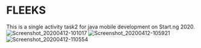 # FLEEKS
This is a single activity task2 for java mobile development on Start.ng 2020.
![Screenshot_20200412-101017](https://user-images.githubusercontent.com/62136772/79066978-cab3e980-7cb3-11ea-8697-94ccc1fc91dd.png)
![Screenshot_20200412-105921](https://user-images.githubusercontent.com/62136772/79066991-e6b78b00-7cb3-11ea-9ddd-0a5ca75cc4cb.png)
![Screenshot_20200412-110554](https://user-images.githubusercontent.com/62136772/79066994-ed460280-7cb3-11ea-8561-8b388437b92b.png)
